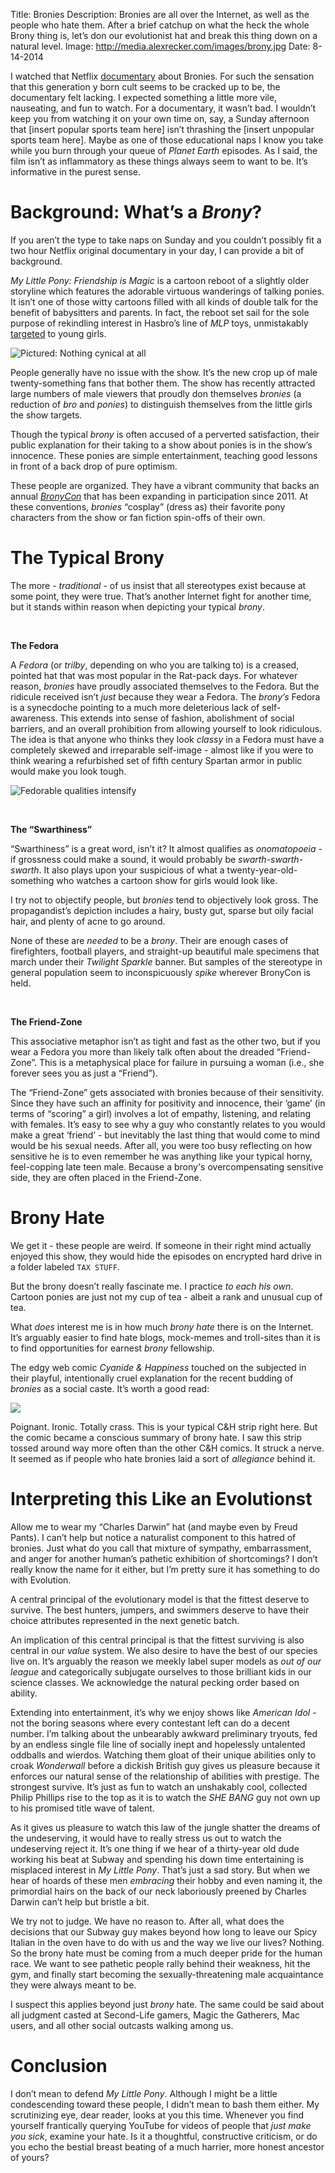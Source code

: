 Title: Bronies
Description: Bronies are all over the Internet, as well as the people who hate them.  After a brief catchup on what the heck the whole Brony thing is, let’s don our evolutionist hat and break this thing down on a natural level.
Image: http://media.alexrecker.com/images/brony.jpg
Date: 8-14-2014 

I watched that Netflix [documentary](http://www.bronydoc.com/) about Bronies.  For such the sensation that this generation y born cult seems to be cracked up to be, the documentary felt lacking.  I expected something a little more vile, nauseating, and fun to watch.  For a documentary, it wasn’t bad.  I wouldn’t keep you from watching it on your own time on, say, a Sunday afternoon that [insert popular sports team here] isn’t thrashing the [insert unpopular sports team here].  Maybe as one of those educational naps I know you take while you burn through your queue of *Planet Earth* episodes.  As I said, the film isn’t as inflammatory as these things always seem to want to be.  It’s informative in the purest sense.


# Background: What’s a *Brony*?
If you aren’t the type to take naps on Sunday and you couldn’t possibly fit a two hour Netflix original documentary in your day, I can provide a bit of background.

*My Little Pony: Friendship is Magic* is a cartoon reboot of a slightly older storyline which features the adorable virtuous wanderings of talking ponies.  It isn’t one of those witty cartoons filled with all kinds of double talk for the benefit of babysitters and parents.  In fact, the reboot set sail for the sole purpose of rekindling interest in Hasbro’s line of *MLP* toys, unmistakably [targeted](http://en.wikipedia.org/wiki/My_Little_Pony:_Friendship_Is_Magic#origin) to young girls.

![Pictured: Nothing cynical at all](http://media.alexrecker.com/images/pony.jpg)

People generally have no issue with the show.  It’s the new crop up of male twenty-something fans that bother them.  The show has recently attracted large numbers of male viewers that proudly don themselves *bronies* (a reduction of *bro* and *ponies*) to distinguish themselves from the little girls the show targets.

Though the typical *brony* is often accused of a perverted satisfaction, their public explanation for their taking to a show about ponies is in the show’s innocence.  These ponies are simple entertainment, teaching good lessons in front of a back drop of pure optimism.

These people are organized.  They have a vibrant community that backs an annual [*BronyCon*](http://en.wikipedia.org/wiki/BronyCon) that has been expanding in participation since 2011.  At these conventions, *bronies* “cosplay” (dress as) their favorite pony characters from the show or fan fiction spin-offs of their own.

# The Typical Brony
The more - *traditional* - of us insist that all stereotypes exist because at some point, they were true.  That’s another Internet fight for another time, but it stands within reason when depicting your typical *brony*.

<br>

**The Fedora**

A *Fedora* (or *trilby*, depending on who you are talking to) is a creased, pointed hat that was most popular in the Rat-pack days.  For whatever reason, *bronies* have proudly associated themselves to the Fedora.  But the ridicule received isn’t *just* because they wear a Fedora.  The *brony’s* Fedora is a synecdoche pointing to a much more deleterious lack of self-awareness.  This extends into sense of fashion, abolishment of social barriers, and an overall prohibition from allowing yourself to look ridiculous.  The idea is that anyone who thinks they look *classy* in a Fedora must have a completely skewed and irreparable self-image - almost like if you were to think wearing a refurbished set of fifth century Spartan armor in public would make you look tough.

![Fedorable qualities intensify](http://i.imgur.com/RtlExLR.gif)

<br>

**The “Swarthiness”**

“Swarthiness” is a great word, isn’t it?  It almost qualifies as *onomatopoeia* - if grossness could make a sound, it would probably be *swarth-swarth-swarth*.  It also plays upon your suspicious of what a twenty-year-old-something who watches a cartoon show for girls would look like.

I try not to objectify people, but *bronies* tend to objectively look gross.  The propagandist’s depiction includes a hairy, busty gut, sparse but oily facial hair, and plenty of acne to go around.

None of these are *needed* to be a *brony*.  Their are enough cases of firefighters, football players, and straight-up beautiful male specimens that march under their *Twilight Sparkle* banner.  But samples of the stereotype in general population seem to inconspicuously *spike* wherever BronyCon is held.

<br>

**The Friend-Zone**

This associative metaphor isn’t as tight and fast as the other two, but if you wear a Fedora you more than likely talk often about the dreaded “Friend-Zone”.  This is a metaphysical place for failure in pursuing a woman (i.e., she forever sees you as just a “Friend”).

The “Friend-Zone” gets associated with bronies because of their sensitivity.  Since they have such an affinity for positivity and innocence, their ‘game’ (in terms of “scoring” a girl) involves a lot of empathy, listening, and relating with females.  It’s easy to see why a guy who constantly relates to you would make a great ‘friend’ - but inevitably the last thing that would come to mind would be his sexual needs.  After all, you were too busy reflecting on how sensitive he is to even remember he was anything like your typical horny, feel-copping late teen male.  Because a brony's overcompensating sensitive side, they are often placed in the Friend-Zone.

# Brony Hate
We get it - these people are weird.  If someone in their right mind actually enjoyed this show, they would hide the episodes on encrypted hard drive in a folder labeled ```TAX STUFF```.

But the brony doesn’t really fascinate me.  I practice *to each his own*.  Cartoon ponies are just not my cup of tea - albeit a rank and unusual cup of tea.

What *does* interest me is in how much *brony hate* there is on the Internet.  It’s arguably easier to find hate blogs, mock-memes and troll-sites than it is to find opportunities for earnest *brony* fellowship.

The edgy web comic *Cyanide & Happiness* touched on the subjected in their playful, intentionally cruel explanation for the recent budding of *bronies* as a social caste.  It’s worth a good read:

![](http://www.explosm.net/db/files/Comics/Dave/bulliesbullyingbullies1.png)

Poignant.  Ironic.  Totally crass.  This is your typical C&H strip right here.  But the comic became a conscious summary of brony hate.  I saw this strip tossed around way more often than the other C&H comics.  It struck a nerve.  It seemed as if people who hate bronies laid a sort of *allegiance* behind it.

# Interpreting this Like an Evolutionst
Allow me to wear my “Charles Darwin” hat (and maybe even by Freud Pants).  I can’t help but notice a naturalist component to this hatred of bronies.  Just what do you call that mixture of sympathy, embarrassment, and anger for another human’s pathetic exhibition of shortcomings?  I don’t really know the name for it either, but I’m pretty sure it has something to do with Evolution.

A central principal of the evolutionary model is that the fittest deserve to survive.  The best hunters, jumpers, and swimmers deserve to have their choice attributes represented in the next genetic batch.

An implication of this central principal is that the fittest surviving is also central in our *value* system.  We also desire to have the best of our species live on.  It’s arguably the reason we meekly label super models as *out of our league* and categorically subjugate ourselves to those brilliant kids in our science classes.  We acknowledge the natural pecking order based on ability.

Extending into entertainment, it’s why we enjoy shows like *American Idol* - not the boring seasons where every contestant left can do a decent number.  I’m talking about the unbearably awkward preliminary tryouts, fed by an endless single file line of socially inept and hopelessly untalented oddballs and wierdos.  Watching them gloat of their unique abilities only to croak *Wonderwall* before a dickish British guy gives us pleasure because it enforces our natural sense of the relationship of abilities with prestige.  The strongest survive.  It’s just as fun to watch an unshakably cool, collected Philip Phillips rise to the top as it is to watch the *SHE BANG* guy not own up to his promised title wave of talent.

As it gives us pleasure to watch this law of the jungle shatter the dreams of the undeserving, it would have to really stress us out to watch the undeserving reject it.  It’s one thing if we hear of a thirty-year old dude working his beat at Subway and spending his down time entertaining is misplaced interest in *My Little Pony*.  That’s just a sad story.  But when we hear of hoards of these men *embracing* their hobby and even naming it, the primordial hairs on the back of our neck laboriously preened by Charles Darwin can’t help but bristle a bit.

We try not to judge.  We have no reason to.  After all, what does the decisions that our Subway guy makes beyond how long to leave our Spicy Italian in the oven have to do with us and the way we live our lives?  Nothing.  So the brony hate must be coming from a much deeper pride for the human race.  We want to see pathetic people rally behind their weakness, hit the gym, and finally start becoming the sexually-threatening male acquaintance they were always meant to be.

I suspect this applies beyond just *brony* hate.  The same could be said about all judgment casted at Second-Life gamers, Magic the Gatherers, Mac users, and all other social outcasts walking among us.

# Conclusion
I don’t mean to defend *My Little Pony*.  Although I might be a little condescending toward these people, I didn’t mean to bash them either.  My scrutinizing eye, dear reader, looks at you this time.  Whenever you find yourself frantically querying YouTube for videos of people that *just make you sick*, examine your hate.  Is it a thoughtful, constructive criticism, or do you echo the bestial breast beating of a much harrier, more honest ancestor of yours?